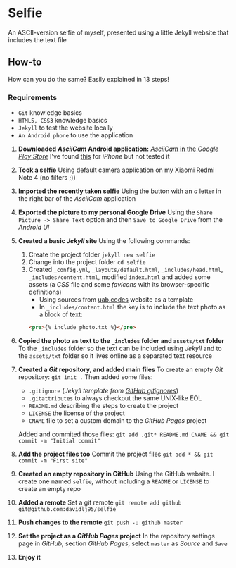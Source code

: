 # Selfie
An ASCII-version selfie of myself, presented using a little Jekyll website that includes the text file


## How-to
How can you do the same? Easily explained in 13 steps!
### Requirements
 - `Git` knowledge basics
 - `HTML5, CSS3` knowledge basics
 - `Jekyll` to test the website locally
 - `An Android phone` to use the application
1. **Downloaded _AsciiCam_ Android application:**
   [_AsciiCam_ in the _Google Play Store_](https://play.google.com/store/apps/details?id=com.dozingcatsoftware.asciicam)
   I've found [this](https://itunes.apple.com/us/app/ascii-camera/id659908678?mt=8) for _iPhone_ but not tested it
2. **Took a selfie**
   Using default camera application on my Xiaomi Redmi Note 4 (no filters ;))
3. **Imported the recently taken selfie**
   Using the button with an _a_ letter in the right bar of the _AsciiCam_ application
4. **Exported the picture to my personal Google Drive**
   Using the `Share Picture -> Share Text` option and then `Save to Google Drive` from the _Android UI_
5. **Created a basic _Jekyll_ site**
   Using the following commands:
   1. Create the project folder
      `jekyll new selfie`
   2. Change into the project folder
      `cd selfie`
   3. Created `_config.yml`, `_layouts/default.html`, `_includes/head.html`, `_includes/content.html`, modified `index.html` and added some assets (a _CSS_ file and some _favicons_ with its browser-specific definitions)
      - Using sources from [uab.codes](https://www.uab.codes) website as a template
      - In `_includes/content.html` the key is to include the text photo as a block of text:
      ```html
      <pre>{% include photo.txt %}</pre>
      ```
6. **Copied the photo as text to the `_includes` folder and `assets/txt` folder**
   To the `_includes` folder so the text can be included using _Jekyll_ and to the `assets/txt` folder so it lives online as a separated text resource
7. **Created a _Git_ repository, and added main files**
   To create an empty _Git_ repository:
   `git init .`
   Then added some files:
    - `.gitignore` (_Jekyll template from [GitHub gitignores](https://raw.githubusercontent.com/github/gitignore/master/Jekyll.gitignore)_)
    - `.gitattributes` to always checkout the same UNIX-like EOL
    - `README.md` describing the steps to create the project
    - `LICENSE` the license of the project
    - `CNAME` file to set a custom domain to the _GitHub Pages_ project

   Added and commited those files:
   `git add .git* README.md CNAME && git commit -m "Initial commit"`
8. **Add the project files too**
   Commit the project files
   `git add * && git commit -m "First site"`
9. **Created an empty repository in GitHub**
   Using the GitHub website. I create one named `selfie`, without including a `README` or `LICENSE` to create an empty repo
10. **Added a remote**
   Set a git remote
   `git remote add github git@github.com:davidlj95/selfie`
11. **Push changes to the remote**
   `git push -u github master`
12. **Set the project as a _GitHub Pages_ project**
    In the repository settings page in _GitHub_, section _GitHub Pages_, select `master` as _Source_ and `Save`
13. **Enjoy it**
